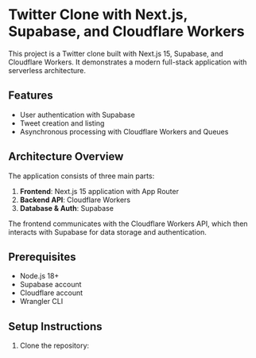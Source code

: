 # Twitter Clone with Next.js, Supabase, and Cloudflare Workers

This project is a Twitter clone built with Next.js 15, Supabase, and Cloudflare Workers. It demonstrates a modern full-stack application with serverless architecture.

## Features

- User authentication with Supabase
- Tweet creation and listing
- Asynchronous processing with Cloudflare Workers and Queues

## Architecture Overview

The application consists of three main parts:

1. **Frontend**: Next.js 15 application with App Router
2. **Backend API**: Cloudflare Workers
3. **Database & Auth**: Supabase

The frontend communicates with the Cloudflare Workers API, which then interacts with Supabase for data storage and authentication.

## Prerequisites

- Node.js 18+
- Supabase account
- Cloudflare account
- Wrangler CLI

## Setup Instructions

1. Clone the repository:
